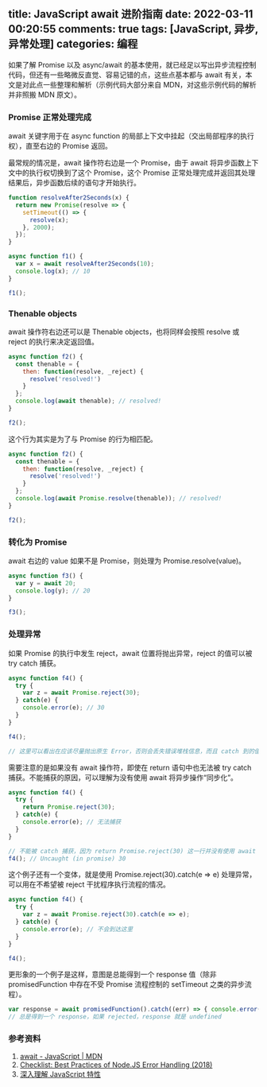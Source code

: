 title: JavaScript await 进阶指南
date: 2022-03-11 00:20:55
comments: true
tags: [JavaScript, 异步, 异常处理]
categories: 编程
---

如果了解 Promise 以及 async/await 的基本使用，就已经足以写出异步流程控制代码，但还有一些略微反直觉、容易记错的点，这些点基本都与 await 有关，本文是对此点一些整理和解析（示例代码大部分来自 MDN，对这些示例代码的解析并非照搬 MDN 原文）。

### Promise 正常处理完成

await 关键字用于在 async function 的局部上下文中挂起（交出局部程序的执行权），直至右边的 Promise 返回。

最常规的情况是，await 操作符右边是一个 Promise，由于 await 将异步函数上下文中的执行权切换到了这个 Promise，这个 Promise 正常处理完成并返回其处理结果后，异步函数后续的语句才开始执行。

```javascript
function resolveAfter2Seconds(x) {
  return new Promise(resolve => {
    setTimeout(() => {
      resolve(x);
    }, 2000);
  });
}

async function f1() {
  var x = await resolveAfter2Seconds(10);
  console.log(x); // 10
}

f1();
```
<!--more-->
### Thenable objects

await 操作符右边还可以是 Thenable objects，也将同样会按照 resolve 或 reject 的执行来决定返回值。

```javascript
async function f2() {
  const thenable = {
    then: function(resolve, _reject) {
      resolve('resolved!')
    }
  };
  console.log(await thenable); // resolved!
}

f2();
```

这个行为其实是为了与 Promise 的行为相匹配。

```javascript
async function f2() {
  const thenable = {
    then: function(resolve, _reject) {
      resolve('resolved!')
    }
  };
  console.log(await Promise.resolve(thenable)); // resolved!
}

f2();
```

### 转化为 Promise

await 右边的 value 如果不是 Promise，则处理为 Promise.resolve(value)。

```javascript
async function f3() {
  var y = await 20;
  console.log(y); // 20
}

f3();
```

### 处理异常

如果 Promise 的执行中发生 reject，await 位置将抛出异常，reject 的值可以被 try catch 捕获。

```javascript
async function f4() {
  try {
    var z = await Promise.reject(30);
  } catch(e) {
    console.error(e); // 30
  }
}

f4();

// 这里可以看出在应该尽量抛出原生 Error，否则会丢失错误堆栈信息，而且 catch 到的值如果是各种类型都可能出现，处理起来也会更复杂。
```

需要注意的是如果没有 await 操作符，即使在 return 语句中也无法被 try catch 捕获。不能捕获的原因，可以理解为没有使用 await 将异步操作“同步化”。

```javascript
async function f4() {
  try {
    return Promise.reject(30);
  } catch(e) {
    console.error(e); // 无法捕获
  }
}

// 不能被 catch 捕获，因为 return Promise.reject(30) 这一行并没有使用 await 将异步操作“同步化”
f4(); // Uncaught (in promise) 30
```

这个例子还有一个变体，就是使用 Promise.reject(30).catch(e => e) 处理异常，可以用在不希望被 reject 干扰程序执行流程的情况。

```javascript
async function f4() {
  try {
    var z = await Promise.reject(30).catch(e => e);
  } catch(e) {
    console.error(e); // 不会到达这里
  }
}

f4();
```

更形象的一个例子是这样，意图是总能得到一个 response 值（除非 promisedFunction 中存在不受 Promise 流程控制的 setTimeout 之类的异步流程）。

```javascript
var response = await promisedFunction().catch((err) => { console.error(err); });
// 总是得到一个 response，如果 rejected，response 就是 undefined
```

### 参考资料

1. [await - JavaScript | MDN](https://developer.mozilla.org/en-US/docs/Web/JavaScript/Reference/Operators/await)
2. [Checklist: Best Practices of Node.JS Error Handling (2018)](https://goldbergyoni.com/checklist-best-practices-of-node-js-error-handling/)
3. [深入理解 JavaScript 特性](https://www.ituring.com.cn/book/2452)


